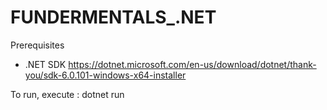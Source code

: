 # FUNDERMENTALS_.NET
Prerequisites

- .NET SDK https://dotnet.microsoft.com/en-us/download/dotnet/thank-you/sdk-6.0.101-windows-x64-installer

To run, execute : dotnet run
